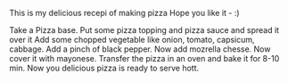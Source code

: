 This is my delicious recepi of making pizza
Hope you like it -  :)


Take a Pizza base.
Put some pizza topping and pizza sauce and spread it over it 
Add some chopped vegetable like onion, tomato, capsicum, cabbage.
Add a pinch of black pepper.
Now add mozrella chesse.
Now cover it with mayonese.
Transfer the pizza in an oven and bake it for 8-10 min.
Now you delicious pizza is ready to serve hott.